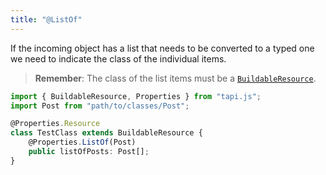 ```yaml
---
title: "@ListOf"
---
```


If the incoming object has a list that needs to be converted to a typed one we need to indicate the class of the individual items.

> **Remember**: The class of the list items must be a [`BuildableResource`](/docs/core/buildable-resource).

```typescript
import { BuildableResource, Properties } from "tapi.js";
import Post from "path/to/classes/Post";

@Properties.Resource
class TestClass extends BuildableResource {
	@Properties.ListOf(Post)
	public listOfPosts: Post[];
}
```


